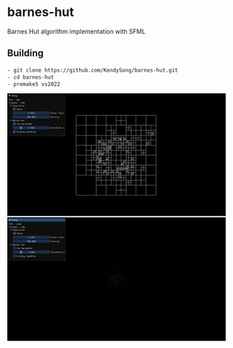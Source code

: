 
# barnes-hut
Barnes Hut algorithm implementation with SFML

## Building
```git
- git clone https://github.com/KendySong/barnes-hut.git
- cd barnes-hut
- premake5 vs2022
```

<img src="/screenshots/quadtree.png">
<img src="/screenshots/simulation.png">
